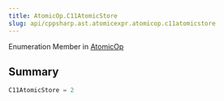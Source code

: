 ```yaml
---
title: AtomicOp.C11AtomicStore
slug: api/cppsharp.ast.atomicexpr.atomicop.c11atomicstore
---
```

Enumeration Member in [AtomicOp](/api/cppsharp/ast/atomicexpr/atomicop)

## Summary



```csharp
C11AtomicStore = 2
```

